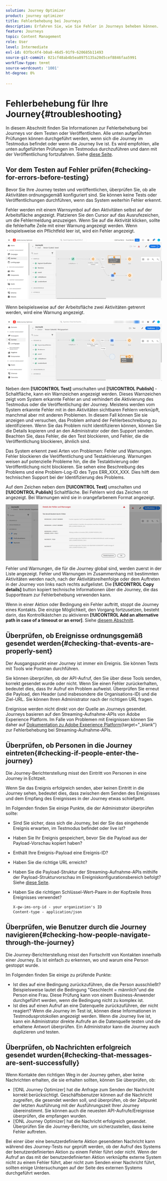 ```yaml
---
solution: Journey Optimizer
product: journey optimizer
title: Fehlerbehebung bei Journeys
description: Erfahren Sie, wie Sie Fehler in Journeys beheben können.
feature: Journeys
topic: Content Management
role: User
level: Intermediate
exl-id: 03fbc4f4-b0a8-46d5-91f9-620685b11493
source-git-commit: 021cf48ab4b5ea8975135a20d5cef8846faa5991
workflow-type: tm+mt
source-wordcount: '1001'
ht-degree: 0%

---
```


# Fehlerbehebung für Ihre Journey{#troubleshooting}

In diesem Abschnitt finden Sie Informationen zur Fehlerbehebung bei Journeys vor dem Testen oder Veröffentlichen. Alle unten aufgeführten Prüfungen können durchgeführt werden, wenn sich die Journey im Testmodus befindet oder wenn die Journey live ist. Es wird empfohlen, alle unten aufgeführten Prüfungen im Testmodus durchzuführen und dann mit der Veröffentlichung fortzufahren. Siehe [diese Seite](../building-journeys/testing-the-journey.md).

## Vor dem Testen auf Fehler prüfen{#checking-for-errors-before-testing}

Bevor Sie Ihre Journey testen und veröffentlichen, überprüfen Sie, ob alle Aktivitäten ordnungsgemäß konfiguriert sind. Sie können keine Tests oder Veröffentlichungen durchführen, wenn das System weiterhin Fehler erkennt.

Fehler werden mit einem Warnsymbol auf den Aktivitäten selbst auf der Arbeitsfläche angezeigt. Platzieren Sie den Cursor auf das Ausrufezeichen, um die Fehlermeldung anzuzeigen. Wenn Sie auf die Aktivität klicken, sollte die fehlerhafte Zeile mit einer Warnung angezeigt werden. Wenn beispielsweise ein Pflichtfeld leer ist, wird ein Fehler angezeigt.

![](assets/journey63.png)

Wenn beispielsweise auf der Arbeitsfläche zwei Aktivitäten getrennt werden, wird eine Warnung angezeigt.

![](assets/canvas-disconnected.png)

Neben dem **[!UICONTROL Test]** umschalten und **[!UICONTROL Publish]** -Schaltfläche, kann ein Warnzeichen angezeigt werden. Dieses Warnzeichen zeigt vom System erkannte Fehler an und verhindert die Aktivierung des Testmodus oder die Veröffentlichung der Journey. Meistens werden vom System erkannte Fehler mit in den Aktivitäten sichtbaren Fehlern verknüpft, manchmal aber mit anderen Problemen. In diesem Fall können Sie sie anzeigen und versuchen, das Problem anhand der Fehlerbeschreibung zu identifizieren. Wenn Sie das Problem nicht identifizieren können, können Sie die Details kopieren und an den Administrator oder den Support senden. Beachten Sie, dass Fehler, die den Test blockieren, und Fehler, die die Veröffentlichung blockieren, ähnlich sind.

Das System erkennt zwei Arten von Problemen: Fehler und Warnungen. Fehler blockieren die Veröffentlichung und Testaktivierung. Warnungen weisen auf potenzielle Probleme hin, die die Testaktivierung oder Veröffentlichung nicht blockieren. Sie sehen eine Beschreibung des Problems und eine Problem-Log-ID des Typs ERR_XXX_XXX. Dies hilft dem technischen Support bei der Identifizierung des Problems.

Auf dem Zeichen neben dem **[!UICONTROL Test]** umschalten und **[!UICONTROL Publish]** Schaltfläche. Bei Fehlern wird das Zeichen rot angezeigt. Bei Warnungen wird sie in orangefarbenem Format angezeigt.

![](assets/journey75.png)

Fehler und Warnungen, die für die Journey global sind, werden zuerst in der Liste angezeigt. Fehler und Warnungen im Zusammenhang mit bestimmten Aktivitäten werden nach, nach der Aktivitätsreihenfolge oder dem Auftreten in der Journey von links nach rechts aufgelistet. Die **[!UICONTROL Copy details]** button kopiert technische Informationen über die Journey, die das Supportteam zur Fehlerbehebung verwenden kann.

Wenn in einer Aktion oder Bedingung ein Fehler auftritt, stoppt die Journey eines Kontakts. Die einzige Möglichkeit, den Vorgang fortzusetzen, besteht darin, das Kontrollkästchen zu aktivieren **[!UICONTROL Add an alternative path in case of a timeout or an error]**. Siehe [diesem Abschnitt](../building-journeys/using-the-journey-designer.md#paths).

## Überprüfen, ob Ereignisse ordnungsgemäß gesendet werden{#checking-that-events-are-properly-sent}

Der Ausgangspunkt einer Journey ist immer ein Ereignis. Sie können Tests mit Tools wie Postman durchführen.

Sie können überprüfen, ob der API-Aufruf, den Sie über diese Tools senden, korrekt gesendet wurde oder nicht. Wenn Sie einen Fehler zurückerhalten, bedeutet dies, dass Ihr Aufruf ein Problem aufweist. Überprüfen Sie erneut die Payload, den Header (und insbesondere die Organisations-ID) und die Ziel-URL. Sie können Ihren Administrator nach der richtigen URL fragen.

Ereignisse werden nicht direkt von der Quelle an Journeys gesendet. Journeys basieren auf den Streaming-Aufnahme-APIs von Adobe Experience Platform. Im Falle von Problemen mit Ereignissen können Sie daher auf [Dokumentation zu Adobe Experience Platform](https://experienceleague.adobe.com/docs/experience-platform/ingestion/streaming/troubleshooting.html){target=&quot;_blank&quot;} zur Fehlerbehebung bei Streaming-Aufnahme-APIs.

## Überprüfen, ob Personen in die Journey eintreten{#checking-if-people-enter-the-journey}

Die Journey-Berichterstellung misst den Eintritt von Personen in eine Journey in Echtzeit.

Wenn Sie das Ereignis erfolgreich senden, aber keinen Eintritt in die Journey sehen, bedeutet dies, dass zwischen dem Senden des Ereignisses und dem Empfang des Ereignisses in der Journey etwas schiefgeht.

Im Folgenden finden Sie einige Punkte, die der Administrator überprüfen sollte:

* Sind Sie sicher, dass sich die Journey, bei der Sie das eingehende Ereignis erwarten, im Testmodus befindet oder live ist?
* Haben Sie Ihr Ereignis gespeichert, bevor Sie die Payload aus der Payload-Vorschau kopiert haben?
* Enthält Ihre Ereignis-Payload eine Ereignis-ID?
* Haben Sie die richtige URL erreicht?
* Haben Sie die Payload-Struktur der Streaming-Aufnahme-APIs mithilfe der Payload-Strukturvorschau im Ereigniskonfigurationsbereich befolgt? Siehe [diese Seite](../event/about-creating.md#preview-the-payload).
* Haben Sie die richtigen Schlüssel-Wert-Paare in der Kopfzeile Ihres Ereignisses verwendet?

   ```
   X-gw-ims-org-id - your organization's ID
   Content-type - application/json
   ```

## Überprüfen, wie Benutzer durch die Journey navigieren{#checking-how-people-navigate-through-the-journey}

Die Journey-Berichterstellung misst den Fortschritt von Kontakten innerhalb einer Journey. Es ist einfach zu erkennen, wo und warum eine Person gestoppt wurde.

Im Folgenden finden Sie einige zu prüfende Punkte:

* Ist dies auf eine Bedingung zurückzuführen, die die Person ausschließt? Beispielsweise lautet die Bedingung &quot;Geschlecht = männlich&quot;und die Person eine Frau. Diese Prüfung kann von einem Business-Anwender durchgeführt werden, wenn die Bedingung nicht zu komplex ist.
* Ist dies auf einen Aufruf an eine Datenquelle zurückzuführen, der nicht reagiert? Wenn die Journey im Test ist, können diese Informationen in Testmodusprotokollen angezeigt werden. Wenn die Journey live ist, kann ein Administrator direkte Aufrufe an die Datenquelle testen und die erhaltene Antwort überprüfen. Ein Administrator kann die Journey auch duplizieren und testen.

## Überprüfen, ob Nachrichten erfolgreich gesendet wurden{#checking-that-messages-are-sent-successfully}

Wenn Kontakte den richtigen Weg in der Journey gehen, aber keine Nachrichten erhalten, die sie erhalten sollten, können Sie überprüfen, ob:

* [!DNL Journey Optimizer] hat die Anfrage zum Senden der Nachricht korrekt berücksichtigt. Geschäftsbenutzer können auf die Nachricht zugreifen, die gesendet werden soll, und überprüfen, ob der Zeitpunkt der letzten Ausführung mit der Ausführungszeit Ihrer Journey übereinstimmt. Sie können auch die neuesten API-Aufrufe/Ereignisse überprüfen, die empfangen wurden.
* [!DNL Journey Optimizer] hat die Nachricht erfolgreich gesendet. Überprüfen Sie die Journey-Berichte, um sicherzustellen, dass keine Fehler auftreten.

Bei einer über eine benutzerdefinierte Aktion gesendeten Nachricht kann während des Journey-Tests nur geprüft werden, ob der Aufruf des Systems der benutzerdefinierten Aktion zu einem Fehler führt oder nicht. Wenn der Aufruf an das mit der benutzerdefinierten Aktion verknüpfte externe System nicht zu einem Fehler führt, aber nicht zum Senden einer Nachricht führt, sollten einige Untersuchungen auf der Seite des externen Systems durchgeführt werden.
